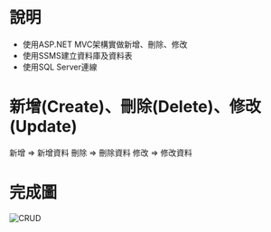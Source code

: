 # 說明
- 使用ASP.NET MVC架構實做新增、刪除、修改
- 使用SSMS建立資料庫及資料表
- 使用SQL Server連線

# 新增(Create)、刪除(Delete)、修改(Update)
  新增 => 新增資料
  刪除 => 刪除資料
  修改 => 修改資料

# 完成圖
![CRUD](https://user-images.githubusercontent.com/30917086/120889272-d9cfc680-c62e-11eb-96ae-0f8a8c4021bc.JPG)

